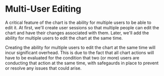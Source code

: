 # Multi-User Editing

A critical feature of the chart is the ability for multiple users to be able to edit it. At first, we'll create user sessions so that multiple people can edit the chart and have their changes associated with them. Later, we'll add the ability for multiple users to edit the chart at the same time.

Creating the ability for multiple users to edit the chart at the same time will incur significant overhead. This is due to the fact that all chart actions will have to be evaluated for the condition that two (or more) users are conducting that action at the same time, with safegaurds in place to prevent or resolve any issues that could arise.
